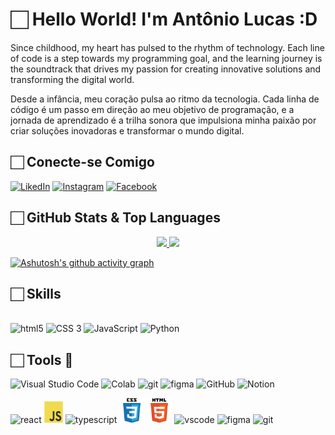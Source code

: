 # 🏻 Hello World! I'm Antônio Lucas :D
Since childhood, my heart has pulsed to the rhythm of technology. Each line of code is a step towards my programming goal, and the learning journey is the soundtrack that drives my passion for creating innovative solutions and transforming the digital world.

Desde a infância, meu coração pulsa ao ritmo da tecnologia. Cada linha de código é um passo em direção ao meu objetivo de programação, e a jornada de aprendizado é a trilha sonora que impulsiona minha paixão por criar soluções inovadoras e transformar o mundo digital.

## 🏻 Conecte-se Comigo

[![LikedIn](https://img.shields.io/badge/LinkedIn-0077B5?style=for-the-badge&logo=linkedin&logoColor=white)](https://www.linkedin.com/in/antonio-lucas-costa-araujo-2a66a2264/)
[![Instagram](https://img.shields.io/badge/Instagram-E4405F?style=for-the-badge&logo=instagram&logoColor=white)](https://www.instagram.com/?hl=en)
[![Facebook](https://img.shields.io/badge/facebook-%231877F2.svg?&style=for-the-badge&logo=facebook&logoColor=white)](https://www.facebook.com/antoniolucas.costaaraujo/)

## 🏻 GitHub Stats & Top Languages

<div align="center">
  <a href="https://github.com/ALucas314">
    <img height="180em" src="https://github-readme-stats.vercel.app/api?username=ALucas314&show_icons=true&theme=tokyonight"/>
  </a>
  <a href="https://github.com/ALucas314">
    <img height="180em" src="https://github-readme-stats.vercel.app/api/top-langs/?username=ALucas314&layout=compact&langs_count=8&theme=tokyonight&exclude_repo=github-readme-stats,ALucas314.github.io"/>
  </a>
</div>



[![Ashutosh's github activity graph](https://github-readme-activity-graph.vercel.app/graph?username=ALucas314&theme=tokyo-night)](https://github.com/ashutosh00710/github-readme-activity-graph)




## 🏻 Skills 

<div style="display: inline_block"> </br>
    <img src="https://img.shields.io/badge/HTML5-E34F26.svg?style=for-the-badge&logo=HTML5&logoColor=white" alt="html5">
    <img src="https://img.shields.io/badge/CSS3-1572B6.svg?style=for-the-badge&logo=CSS3&logoColor=white" alt="CSS 3">
    <img src="https://img.shields.io/badge/JavaScript-F7DF1E.svg?style=for-the-badge&logo=JavaScript&logoColor=black" alt="JavaScript">
    <img src="https://img.shields.io/badge/Python-3776AB.svg?style=for-the-badge&logo=Python&logoColor=white" alt="Python">
    
</div>

## 🏻 Tools 🔗

![Visual Studio Code](https://img.shields.io/badge/Visual%20Studio%20Code-007ACC.svg?style=for-the-badge&logo=Visual-Studio-Code&logoColor=white)
![Colab](https://img.shields.io/badge/Google%20Colab-F9AB00.svg?style=for-the-badge&logo=Google-Colab&logoColor=white)
![git](https://img.shields.io/badge/Git-F05032.svg?style=for-the-badge&logo=Git&logoColor=white)
![figma](https://img.shields.io/badge/Figma-F24E1E.svg?style=for-the-badge&logo=Figma&logoColor=white)
![GitHub](https://img.shields.io/badge/GitHub-181717.svg?style=for-the-badge&logo=GitHub&logoColor=white)
![Notion](https://img.shields.io/badge/Notion-000000.svg?style=for-the-badge&logo=Notion&logoColor=white)



<p>
<img src="https://cdn.jsdelivr.net/gh/devicons/devicon/icons/react/react-original.svg" alt="react" width="35" height="35"/>
<img src="https://raw.githubusercontent.com/devicons/devicon/master/icons/javascript/javascript-original.svg" alt="javascript" width="30" height="35"/>
<img src="https://cdn.jsdelivr.net/gh/devicons/devicon/icons/typescript/typescript-plain.svg" alt="typescript" width="30" height="35"/>
<img src="https://raw.githubusercontent.com/devicons/devicon/master/icons/css3/css3-original-wordmark.svg" alt="css3" width="40" height="40"/>

<img src="https://raw.githubusercontent.com/devicons/devicon/master/icons/html5/html5-original-wordmark.svg" alt="html5" width="40" height="40"/>
<img src="https://cdn.jsdelivr.net/gh/devicons/devicon/icons/vscode/vscode-original.svg" alt="vscode" width="35" height="35"/>
<img src="https://cdn.jsdelivr.net/gh/devicons/devicon/icons/figma/figma-original.svg" alt="figma" width="30" height="35"/>
<img src="https://cdn.jsdelivr.net/gh/devicons/devicon/icons/git/git-original.svg" alt="git" width="35" height="35"/>
